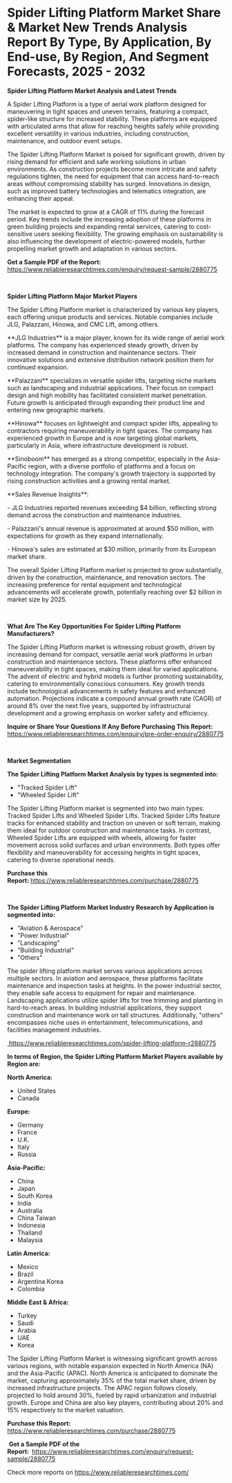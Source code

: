<p><h1>Spider Lifting Platform Market Share & Market New Trends Analysis Report By Type, By Application, By End-use, By Region, And Segment Forecasts, 2025 - 2032</h1></p><p><strong>Spider Lifting Platform Market Analysis and Latest Trends</strong></p>
<p><p>A Spider Lifting Platform is a type of aerial work platform designed for maneuvering in tight spaces and uneven terrains, featuring a compact, spider-like structure for increased stability. These platforms are equipped with articulated arms that allow for reaching heights safely while providing excellent versatility in various industries, including construction, maintenance, and outdoor event setups.</p><p>The Spider Lifting Platform Market is poised for significant growth, driven by rising demand for efficient and safe working solutions in urban environments. As construction projects become more intricate and safety regulations tighten, the need for equipment that can access hard-to-reach areas without compromising stability has surged. Innovations in design, such as improved battery technologies and telematics integration, are enhancing their appeal.</p><p>The market is expected to grow at a CAGR of 11% during the forecast period. Key trends include the increasing adoption of these platforms in green building projects and expanding rental services, catering to cost-sensitive users seeking flexibility. The growing emphasis on sustainability is also influencing the development of electric-powered models, further propelling market growth and adaptation in various sectors.</p></p>
<p><strong>Get a Sample PDF of the Report:&nbsp;</strong> <a href="https://www.reliableresearchtimes.com/enquiry/request-sample/2880775?utm_campaign=3031&utm_medium=2&utm_source=Github&utm_content=ia&utm_term=12032025&utm_id=spider-lifting-platform">https://www.reliableresearchtimes.com/enquiry/request-sample/2880775</a></p>
<p>&nbsp;</p>
<p><strong>Spider Lifting Platform Major Market Players</strong></p>
<p><p>The Spider Lifting Platform market is characterized by various key players, each offering unique products and services. Notable companies include JLG, Palazzani, Hinowa, and CMC Lift, among others.</p><p>**JLG Industries** is a major player, known for its wide range of aerial work platforms. The company has experienced steady growth, driven by increased demand in construction and maintenance sectors. Their innovative solutions and extensive distribution network position them for continued expansion.</p><p>**Palazzani** specializes in versatile spider lifts, targeting niche markets such as landscaping and industrial applications. Their focus on compact design and high mobility has facilitated consistent market penetration. Future growth is anticipated through expanding their product line and entering new geographic markets.</p><p>**Hinowa** focuses on lightweight and compact spider lifts, appealing to contractors requiring maneuverability in tight spaces. The company has experienced growth in Europe and is now targeting global markets, particularly in Asia, where infrastructure development is robust.</p><p>**Sinoboom** has emerged as a strong competitor, especially in the Asia-Pacific region, with a diverse portfolio of platforms and a focus on technology integration. The company's growth trajectory is supported by rising construction activities and a growing rental market.</p><p>**Sales Revenue Insights**: </p><p>- JLG Industries reported revenues exceeding $4 billion, reflecting strong demand across the construction and maintenance industries.</p><p>- Palazzani's annual revenue is approximated at around $50 million, with expectations for growth as they expand internationally.</p><p>- Hinowa's sales are estimated at $30 million, primarily from its European market share.</p><p>The overall Spider Lifting Platform market is projected to grow substantially, driven by the construction, maintenance, and renovation sectors. The increasing preference for rental equipment and technological advancements will accelerate growth, potentially reaching over $2 billion in market size by 2025.</p></p>
<p>&nbsp;</p>
<p><strong>What Are The Key Opportunities For Spider Lifting Platform Manufacturers?</strong></p>
<p><p>The Spider Lifting Platform market is witnessing robust growth, driven by increasing demand for compact, versatile aerial work platforms in urban construction and maintenance sectors. These platforms offer enhanced maneuverability in tight spaces, making them ideal for varied applications. The advent of electric and hybrid models is further promoting sustainability, catering to environmentally conscious consumers. Key growth trends include technological advancements in safety features and enhanced automation. Projections indicate a compound annual growth rate (CAGR) of around 8% over the next five years, supported by infrastructural development and a growing emphasis on worker safety and efficiency.</p></p>
<p><strong>Inquire or Share Your Questions If Any Before Purchasing This Report:</strong> <a href="https://www.reliableresearchtimes.com/enquiry/pre-order-enquiry/2880775?utm_campaign=3031&utm_medium=2&utm_source=Github&utm_content=ia&utm_term=12032025&utm_id=spider-lifting-platform">https://www.reliableresearchtimes.com/enquiry/pre-order-enquiry/2880775</a></p>
<p>&nbsp;</p>
<p><strong>Market Segmentation</strong></p>
<p><strong>The Spider Lifting Platform Market Analysis by types is segmented into:</strong></p>
<p><ul><li>"Tracked Spider Lift"</li><li>"Wheeled Spider Lift"</li></ul></p>
<p><p>The Spider Lifting Platform market is segmented into two main types: Tracked Spider Lifts and Wheeled Spider Lifts. Tracked Spider Lifts feature tracks for enhanced stability and traction on uneven or soft terrain, making them ideal for outdoor construction and maintenance tasks. In contrast, Wheeled Spider Lifts are equipped with wheels, allowing for faster movement across solid surfaces and urban environments. Both types offer flexibility and maneuverability for accessing heights in tight spaces, catering to diverse operational needs.</p></p>
<p><strong>Purchase this Report:&nbsp;</strong><a href="https://www.reliableresearchtimes.com/purchase/2880775?utm_campaign=3031&utm_medium=2&utm_source=Github&utm_content=ia&utm_term=12032025&utm_id=spider-lifting-platform">https://www.reliableresearchtimes.com/purchase/2880775</a></p>
<p>&nbsp;</p>
<p><strong>The Spider Lifting Platform Market Industry Research by Application is segmented into:</strong></p>
<p><ul><li>"Aviation & Aerospace"</li><li>"Power Industrial"</li><li>"Landscaping"</li><li>"Building Industrial"</li><li>"Others"</li></ul></p>
<p><p>The spider lifting platform market serves various applications across multiple sectors. In aviation and aerospace, these platforms facilitate maintenance and inspection tasks at heights. In the power industrial sector, they enable safe access to equipment for repair and maintenance. Landscaping applications utilize spider lifts for tree trimming and planting in hard-to-reach areas. In building industrial applications, they support construction and maintenance work on tall structures. Additionally, "others" encompasses niche uses in entertainment, telecommunications, and facilities management industries.</p></p>
<p><a href="https://www.reliableresearchtimes.com/spider-lifting-platform-r2880775?utm_campaign=3031&utm_medium=2&utm_source=Github&utm_content=ia&utm_term=12032025&utm_id=spider-lifting-platform">&nbsp;https://www.reliableresearchtimes.com/spider-lifting-platform-r2880775</a></p>
<p><strong>In terms of Region, the Spider Lifting Platform Market Players available by Region are:</strong></p>
<p>
    <p> <strong> North America: </strong>
        <ul>
            <li>United States</li>
            <li>Canada</li>
        </ul>
        </p> 
    <p> <strong> Europe: </strong>
        <ul>
            <li>Germany</li>
            <li>France</li>
            <li>U.K.</li>
            <li>Italy</li>
            <li>Russia</li>
        </ul>
        </p> 
    <p> <strong> Asia-Pacific: </strong>
        <ul>
            <li>China</li>
            <li>Japan</li>
            <li>South Korea</li>
            <li>India</li>
            <li>Australia</li>
            <li>China Taiwan</li>
            <li>Indonesia</li>
            <li>Thailand</li>
            <li>Malaysia</li>
        </ul>
        </p> 
    <p> <strong> Latin America: </strong>
        <ul>
            <li>Mexico</li>
            <li>Brazil</li>
            <li>Argentina Korea</li>
            <li>Colombia</li>
        </ul>
        </p> 
    <p> <strong> Middle East & Africa: </strong>
        <ul>
            <li>Turkey</li>
            <li>Saudi</li>
            <li>Arabia</li>
            <li>UAE</li>
            <li>Korea</li>
        </ul>
    </p>
    </p>
<p><p>The Spider Lifting Platform Market is witnessing significant growth across various regions, with notable expansion expected in North America (NA) and the Asia-Pacific (APAC). North America is anticipated to dominate the market, capturing approximately 35% of the total market share, driven by increased infrastructure projects. The APAC region follows closely, projected to hold around 30%, fueled by rapid urbanization and industrial growth. Europe and China are also key players, contributing about 20% and 15% respectively to the market valuation.</p></p>
<p><strong>Purchase this Report: </strong><a href="https://www.reliableresearchtimes.com/purchase/2880775?utm_campaign=3031&utm_medium=2&utm_source=Github&utm_content=ia&utm_term=12032025&utm_id=spider-lifting-platform">https://www.reliableresearchtimes.com/purchase/2880775</a></p>
<p>&nbsp;<strong>Get a Sample PDF of the Report:&nbsp;&nbsp;</strong><a href="https://www.reliableresearchtimes.com/enquiry/request-sample/2880775?utm_campaign=3031&utm_medium=2&utm_source=Github&utm_content=ia&utm_term=12032025&utm_id=spider-lifting-platform">https://www.reliableresearchtimes.com/enquiry/request-sample/2880775</a></p>
<p><strong></strong></p>
<p>Check more reports on <a href="https://www.reliableresearchtimes.com/?utm_campaign=3031&utm_medium=2&utm_source=Github&utm_content=ia&utm_term=12032025&utm_id=spider-lifting-platform">https://www.reliableresearchtimes.com/</a></p>